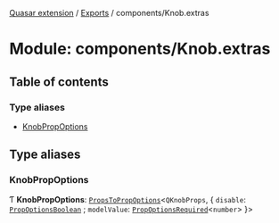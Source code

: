 [Quasar extension](../index.md) / [Exports](../modules.md) / components/Knob.extras

# Module: components/Knob.extras

## Table of contents

### Type aliases

- [KnobPropOptions](components_Knob_extras.md#knobpropoptions)

## Type aliases

### KnobPropOptions

Ƭ **KnobPropOptions**: [`PropsToPropOptions`](components_api.md#propstopropoptions)<`QKnobProps`, { `disable`: [`PropOptionsBoolean`](components_api.md#propoptionsboolean) ; `modelValue`: [`PropOptionsRequired`](../interfaces/components_api.PropOptionsRequired.md)<`number`\>  }\>
